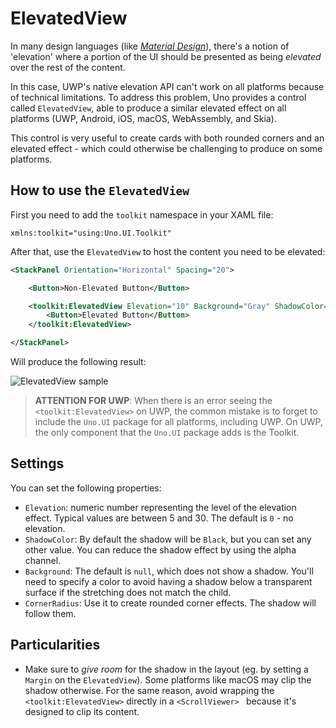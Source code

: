 # ElevatedView
In many design languages (like [_Material Design_](https://material.io/design)), there's a notion of 'elevation' where a portion of the UI should be presented as being _elevated_ over the rest of the content.

In this case, UWP's native elevation API can't work on all platforms because of technical limitations. To address this problem, Uno provides a control called `ElevatedView`, able to produce a similar elevated effect on all platforms (UWP, Android, iOS, macOS, WebAssembly, and Skia).

This control is very useful to create cards with both rounded corners and an elevated effect - which could otherwise be challenging to produce on some platforms.

## How to use the `ElevatedView`

First you need to add the `toolkit` namespace in your XAML file:

```
xmlns:toolkit="using:Uno.UI.Toolkit"
```

After that, use the `ElevatedView` to host the content you need to be elevated:
``` xml
<StackPanel Orientation="Horizontal" Spacing="20">

	<Button>Non-Elevated Button</Button>

	<toolkit:ElevatedView Elevation="10" Background="Gray" ShadowColor="Black">
		<Button>Elevated Button</Button>
	</toolkit:ElevatedView>

</StackPanel>
```

Will produce the following result:

![ElevatedView sample](../Assets/features/elevatedview/elevatedview-sample.png)

> **ATTENTION FOR UWP**: When there is an error seeing the `<toolkit:ElevatedView>` on UWP, the common mistake is to forget to include the `Uno.UI` package for all platforms, including UWP. On UWP, the only component that the `Uno.UI` package adds is the Toolkit.

## Settings

You can set the following properties:

* `Elevation`: numeric number representing the level of the elevation effect. Typical values are between 5 and 30. The default is `0` - no elevation.
* `ShadowColor`: By default the shadow will be `Black`, but you can set any other value. You can reduce the shadow effect by using the alpha channel.
* `Background`: The default is `null`, which does not show a shadow. You'll need to specify a color to avoid having a shadow below a transparent surface if the stretching does not match the child.
* `CornerRadius`: Use it to create rounded corner effects. The shadow will follow them.

## Particularities

* Make sure to _give room_ for the shadow in the layout (eg. by setting a `Margin` on the `ElevatedView`).  Some platforms like macOS may clip the shadow otherwise. For the same reason, avoid wrapping the `<toolkit:ElevatedView>` directly in a `<ScrollViewer> ` because it's designed to clip its content.



